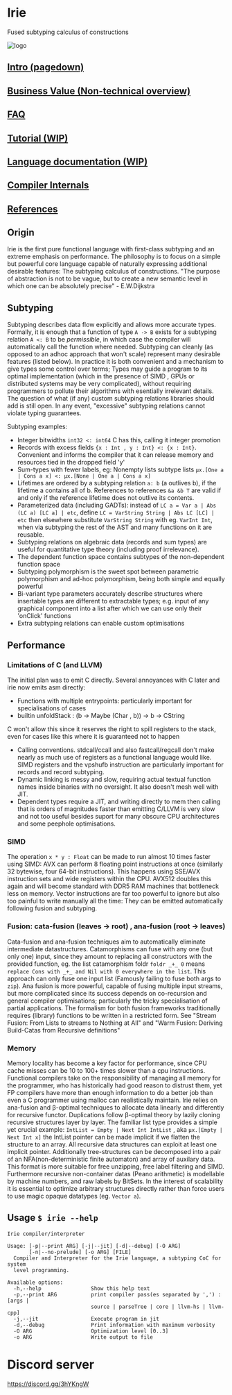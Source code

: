 # Irie
Fused subtyping calculus of constructions

![logo](https://cdn.discordapp.com/attachments/631043990879338496/756673093497520138/logo.png)
## [Intro (pagedown)](#origin)
## [Business Value (Non-technical overview)](BusinessValue.md)
## [FAQ](FAQ.md)
## [Tutorial (WIP)](tutorial.md)
## [Language documentation (WIP)](languageDocumentation.md)
## [Compiler Internals](../compiler/README.md)
## [References](references)

## Origin
Irie is the first pure functional language with first-class subtyping and an extreme emphasis on performance. The philosophy is to focus on a simple but powerful core language capable of naturally expressing additional desirable features: The subtyping calculus of constructions.
"The purpose of abstraction is not to be vague, but to create a new semantic level in which one can be absolutely precise" - E.W.Dijkstra

## Subtyping
Subtyping describes data flow explicitly and allows more accurate types. Formally, it is enough that a function of type `A -> B` exists for a subtyping relation `A <: B` to be _permissible_, in which case the compiler will automatically call the function where needed. Subtyping can cleanly (as opposed to an adhoc approach that won't scale) represent many desirable features (listed below). In practice it is both convenient and a mechanism to give types some control over terms; Types may guide a program to its optimal implementation (which in the presence of SIMD , GPUs or distributed systems may be very complicated), without requiring programmers to pollute their algorithms with esentially irrelevant details. The question of what (if any) custom subtyping relations libraries should add is still open. In any event, "excessive" subtyping relations cannot violate typing guarantees.

Subtyping examples:
* Integer bitwidths `int32 <: int64` C has this, calling it integer promotion
* Records with excess fields  `{x : Int , y : Int} <: {x : Int}`. Convenient and informs the compiler that it can release memory and resources tied in the dropped field 'y'
* Sum-types with fewer labels, eg: Nonempty lists subtype lists `µx.[One a | Cons a x] <: μx.[None | One a | Cons a x]`
* Lifetimes are ordered by a subtyping relation `a: b` (a outlives b), if the lifetime a contains all of b. References to references `&a &b T` are valid if and only if the reference lifetime does not outlive its contents.
* Parameterized data (including GADTs): instead of `LC a = Var a | Abs (LC a) [LC a] | etc`, define `LC = VarString String | Abs LC [LC] | etc` then elsewhere substitute `VarString String` with eg. `VarInt Int`, when via subtyping the rest of the AST and many functions on it are reusable.
* Subtyping relations on algebraic data (records and sum types) are useful for quantitative type theory (including proof irrelevance).
* The dependent function space contains subtypes of the non-dependent function space
* Subtyping polymorphism is the sweet spot between parametric polymorphism and ad-hoc polymorphism, being both simple and equally powerful
* Bi-variant type parameters accurately describe structures where insertable types are different to extractable types; e.g. input of any graphical component into a list after which we can use only their 'onClick' functions
* Extra subtyping relations can enable custom optimisations

## Performance
### Limitations of C (and LLVM)
The initial plan was to emit C directly. Several annoyances with C later and irie now emits asm directly:
* Functions with multiple entrypoints: particularly important for specialisations of cases
* builtin unfoldStack : (b -> Maybe (Char , b)) -> b -> CString

C won't allow this since it reserves the right to spill registers to the stack, even for cases like this where it is guaranteed not to happen
* Calling conventions. stdcall/ccall and also fastcall/regcall don't make nearly as much use of registers as a functional language would like. SIMD registers and the vpshufb instruction are particularly important for records and record subtyping.
* Dynamic linking is messy and slow, requiring actual textual function names inside binaries with no oversight. It also doesn't mesh well with JIT.
* Dependent types require a JIT, and writing directly to mem then calling that is orders of magnitudes faster than emitting C/LLVM is very slow and not too useful besides suport for many obscure CPU architectures and some peephole optimisations.

### SIMD
The operation `x * y : Float` can be made to run almost 10 times faster using SIMD: AVX can perform 8 floating point instructions at once (similarly 32 bytewise, four 64-bit instructions). This happens using SSE/AVX instruction sets and wide registers within the CPU. AVX512 doubles this again and will become standard with DDR5 RAM machines that bottleneck less on memory. Vector instructions are far too powerful to ignore but also too painful to write manually all the time: They can be emitted automatically following fusion and subtyping.

### Fusion: cata-fusion (leaves -> root) , ana-fusion (root -> leaves)
Cata-fusion and ana-fusion techniques aim to automatically eliminate intermediate datastructures. Catamorphisms can fuse with any one (but only one) input, since they amount to replacing all constructors with the provided function, eg. the list catamorphism foldr `foldr _+_ 0` means `replace Cons with _+_ and Nil with 0 everywhere in the list`. This approach can only fuse one input list (Famously failing to fuse both args to `zip`). Ana fusion is more powerful, capable of fusing multiple input streams, but more complicated since its success depends on co-recursion and general compiler optimisations; particularly the tricky specialisation of partial applications. The formalism for both fusion frameworks traditionally requires (library) functions to be written in a restricted form. See "Stream Fusion: From Lists to streams to Nothing at All" and "Warm Fusion: Deriving Build-Catas from Recursive definitions"

### Memory
Memory locality has become a key factor for performance, since CPU cache misses can be 10 to 100+ times slower than a cpu instructions. Functional compilers take on the responsibility of managing all memory for the programmer, who has historically had good reason to distrust them, yet FP compilers have more than enough information to do a better job than even a C programmer using malloc can realistically maintain. Irie relies on ana-fusion and β-optimal techniques to allocate data linearly and differently for recursive functor. Duplications follow β-optimal theory by lazily cloning recursive structures layer by layer. The familiar list type provides a simple yet crucial example: `IntList = Empty | Next Int IntList` , aka `μx.[Empty | Next Int x]` the IntList pointer can be made implicit if we flatten the structure to an array. All recursive data structures can exploit at least one implicit pointer. Additionally tree-structures can be decomposed into a pair of an NFA(non-deterministic finite automaton) and array of auxilary data. This format is more suitable for free unzipping, free label filtering and SIMD. Furthermore recursive non-container datas (Peano arithmetic) is modellable by machine numbers, and raw labels by BitSets. In the interest of scalability it is essential to optimize arbitrary structures directly rather than force users to use magic opaque datatypes (eg. `Vector a`).

## Usage `$ irie --help`
```
Irie compiler/interpreter

Usage: [-p|--print ARG] [-j|--jit] [-d|--debug] [-O ARG]
       [-n|--no-prelude] [-o ARG] [FILE]
  Compiler and Interpreter for the Irie language, a subtyping CoC for system
  level programming.

Available options:
  -h,--help                Show this help text
  -p,--print ARG           print compiler pass(es separated by ',') : [args |
                           source | parseTree | core | llvm-hs | llvm-cpp]
  -j,--jit                 Execute program in jit
  -d,--debug               Print information with maximum verbosity
  -O ARG                   Optimization level [0..3]
  -o ARG                   Write output to file
```

# Discord server
https://discord.gg/3hYKngW
